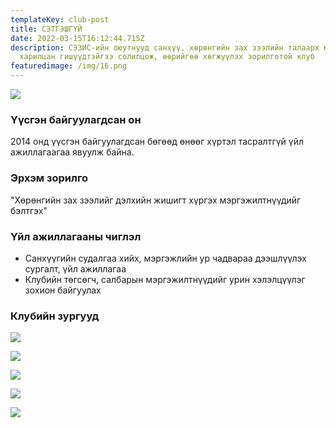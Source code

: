 ```yaml
---
templateKey: club-post
title: СЭТГЭШГҮЙ
date: 2022-03-15T16:12:44.715Z
description: СЭЗИС-ийн оюутнууд санхүү, хөрөнгийн зах зээлийн талаарх мэдлэгийг
  харилцан гишүүдтэйгээ солилцож, өөрийгөө хөгжүүлэх зорилготой клуб
featuredimage: /img/16.png
---
```

![](/img/16.png)

### Үүсгэн байгуулагдсан он

2014 онд үүсгэн байгуулагдсан бөгөөд өнөөг хүртэл тасралтгүй үйл ажиллагаагаа явуулж байна.

### Эрхэм зорилго

"Хөрөнгийн зах зээлийг дэлхийн жишигт хүргэх мэргэжилтнүүдийг бэлтгэх"

### Үйл ажиллагааны чиглэл

* Санхүүгийн судалгаа хийх, мэргэжлийн ур чадвараа дээшлүүлэх сургалт, үйл ажиллагаа
* Клубийн төгсөгч, салбарын мэргэжилтнүүдийг урин хэлэлцүүлэг зохион байгуулах

### Клубийн зургууд

![](/img/image3.png)

![](/img/setgeshgui-club-01-2-.jpg)

![](/img/3.-birj-shagnal-garduulah-1-.jpg)

![](/img/golomt-geree-1-.jpg)

![](/img/setgeshgui-club-02-3-.jpg)